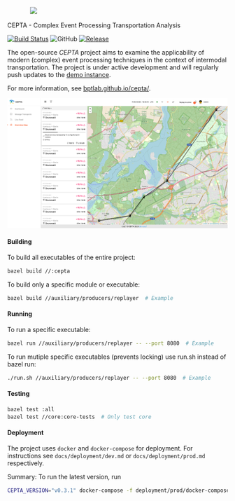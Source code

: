 <p align="center">
  <img style="display:inline-block" width="400px" src="https://user-images.githubusercontent.com/19370911/80150874-706f2e80-85b9-11ea-92e8-2a4bf79c0314.png">
</p>

CEPTA - Complex Event Processing Transportation Analysis

[![Build Status](https://travis-ci.com/bptlab/cepta.svg?branch=master)](https://travis-ci.com/bptlab/cepta)
![GitHub](https://img.shields.io/github/license/bptlab/cepta)
[![Release](https://img.shields.io/github/release/bptlab/cepta)](https://github.com/bptlab/cepta/releases/latest)

The open-source *CEPTA* project aims to examine the applicability of
modern (complex) event processing 
techniques in the context of intermodal transportation.
The project is under active development and will regularly 
push updates to the [demo instance](https://bpt-lab.org/cepta).

For more information, see [bptlab.github.io/cepta/](https://bptlab.github.io/cepta/).

![Screenshot](web/images/screenshot-light.png)

#### Building
To build all executables of the entire project:
```bash
bazel build //:cepta
```
To build only a specific module or executable:
```bash
bazel build //auxiliary/producers/replayer  # Example
```

#### Running
To run a specific executable:
```bash
bazel run //auxiliary/producers/replayer -- --port 8080  # Example
```
To run mutiple specific executables (prevents locking) use run.sh instead of bazel run:
```bash
./run.sh //auxiliary/producers/replayer -- --port 8080  # Example
```



#### Testing
```bash
bazel test :all
bazel test //core:core-tests  # Only test core
``` 

#### Deployment
The project uses `docker` and `docker-compose` for deployment.
For instructions see `docs/deployment/dev.md` or `docs/deployment/prod.md` respectively.

Summary: To run the latest version, run 
```bash
CEPTA_VERSION="v0.3.1" docker-compose -f deployment/prod/docker-compose.yml up
```
